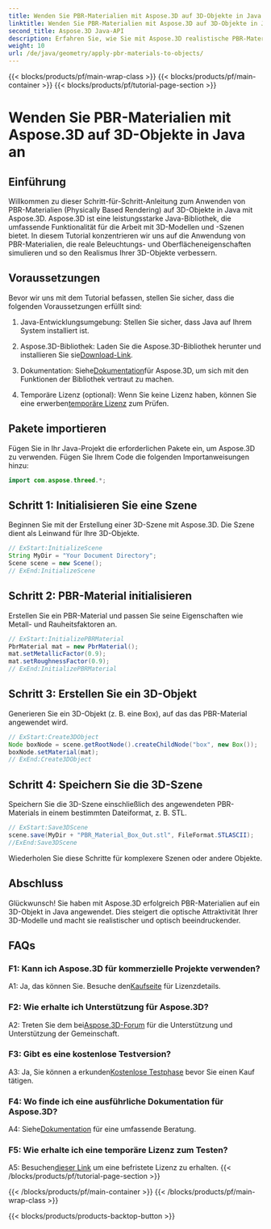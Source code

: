 ```yaml
---
title: Wenden Sie PBR-Materialien mit Aspose.3D auf 3D-Objekte in Java an
linktitle: Wenden Sie PBR-Materialien mit Aspose.3D auf 3D-Objekte in Java an
second_title: Aspose.3D Java-API
description: Erfahren Sie, wie Sie mit Aspose.3D realistische PBR-Materialien auf 3D-Objekte in Java anwenden. Verbessern Sie die visuelle Qualität mit Physically Based Rendering.
weight: 10
url: /de/java/geometry/apply-pbr-materials-to-objects/
---
```


{{< blocks/products/pf/main-wrap-class >}}
{{< blocks/products/pf/main-container >}}
{{< blocks/products/pf/tutorial-page-section >}}

# Wenden Sie PBR-Materialien mit Aspose.3D auf 3D-Objekte in Java an

## Einführung

Willkommen zu dieser Schritt-für-Schritt-Anleitung zum Anwenden von PBR-Materialien (Physically Based Rendering) auf 3D-Objekte in Java mit Aspose.3D. Aspose.3D ist eine leistungsstarke Java-Bibliothek, die umfassende Funktionalität für die Arbeit mit 3D-Modellen und -Szenen bietet. In diesem Tutorial konzentrieren wir uns auf die Anwendung von PBR-Materialien, die reale Beleuchtungs- und Oberflächeneigenschaften simulieren und so den Realismus Ihrer 3D-Objekte verbessern.

## Voraussetzungen

Bevor wir uns mit dem Tutorial befassen, stellen Sie sicher, dass die folgenden Voraussetzungen erfüllt sind:

1. Java-Entwicklungsumgebung: Stellen Sie sicher, dass Java auf Ihrem System installiert ist.

2.  Aspose.3D-Bibliothek: Laden Sie die Aspose.3D-Bibliothek herunter und installieren Sie sie[Download-Link](https://releases.aspose.com/3d/java/).

3.  Dokumentation: Siehe[Dokumentation](https://reference.aspose.com/3d/java/)für Aspose.3D, um sich mit den Funktionen der Bibliothek vertraut zu machen.

4.  Temporäre Lizenz (optional): Wenn Sie keine Lizenz haben, können Sie eine erwerben[temporäre Lizenz](https://purchase.aspose.com/temporary-license/) zum Prüfen.

## Pakete importieren

Fügen Sie in Ihr Java-Projekt die erforderlichen Pakete ein, um Aspose.3D zu verwenden. Fügen Sie Ihrem Code die folgenden Importanweisungen hinzu:

```java
import com.aspose.threed.*;
```

## Schritt 1: Initialisieren Sie eine Szene

Beginnen Sie mit der Erstellung einer 3D-Szene mit Aspose.3D. Die Szene dient als Leinwand für Ihre 3D-Objekte.

```java
// ExStart:InitializeScene
String MyDir = "Your Document Directory";
Scene scene = new Scene();
// ExEnd:InitializeScene
```

## Schritt 2: PBR-Material initialisieren

Erstellen Sie ein PBR-Material und passen Sie seine Eigenschaften wie Metall- und Rauheitsfaktoren an.

```java
// ExStart:InitializePBRMaterial
PbrMaterial mat = new PbrMaterial();
mat.setMetallicFactor(0.9);
mat.setRoughnessFactor(0.9);
// ExEnd:InitializePBRMaterial
```

## Schritt 3: Erstellen Sie ein 3D-Objekt

Generieren Sie ein 3D-Objekt (z. B. eine Box), auf das das PBR-Material angewendet wird.

```java
// ExStart:Create3DObject
Node boxNode = scene.getRootNode().createChildNode("box", new Box());
boxNode.setMaterial(mat);
// ExEnd:Create3DObject
```

## Schritt 4: Speichern Sie die 3D-Szene

Speichern Sie die 3D-Szene einschließlich des angewendeten PBR-Materials in einem bestimmten Dateiformat, z. B. STL.

```java
// ExStart:Save3DScene
scene.save(MyDir + "PBR_Material_Box_Out.stl", FileFormat.STLASCII);
//ExEnd:Save3DScene
```

Wiederholen Sie diese Schritte für komplexere Szenen oder andere Objekte.

## Abschluss

Glückwunsch! Sie haben mit Aspose.3D erfolgreich PBR-Materialien auf ein 3D-Objekt in Java angewendet. Dies steigert die optische Attraktivität Ihrer 3D-Modelle und macht sie realistischer und optisch beeindruckender.

## FAQs

### F1: Kann ich Aspose.3D für kommerzielle Projekte verwenden?

 A1: Ja, das können Sie. Besuche den[Kaufseite](https://purchase.aspose.com/buy) für Lizenzdetails.

### F2: Wie erhalte ich Unterstützung für Aspose.3D?

 A2: Treten Sie dem bei[Aspose.3D-Forum](https://forum.aspose.com/c/3d/18) für die Unterstützung und Unterstützung der Gemeinschaft.

### F3: Gibt es eine kostenlose Testversion?

 A3: Ja, Sie können a erkunden[Kostenlose Testphase](https://releases.aspose.com/) bevor Sie einen Kauf tätigen.

### F4: Wo finde ich eine ausführliche Dokumentation für Aspose.3D?

 A4: Siehe[Dokumentation](https://reference.aspose.com/3d/java/) für eine umfassende Beratung.

### F5: Wie erhalte ich eine temporäre Lizenz zum Testen?

 A5: Besuchen[dieser Link](https://purchase.aspose.com/temporary-license/) um eine befristete Lizenz zu erhalten.
{{< /blocks/products/pf/tutorial-page-section >}}

{{< /blocks/products/pf/main-container >}}
{{< /blocks/products/pf/main-wrap-class >}}

{{< blocks/products/products-backtop-button >}}
